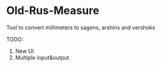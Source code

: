 # Old-Rus-Measure
Tool to convert millimeters to sagens, arshins and vershoks

TODO:
  1. New UI
  2. Multiple input&output
